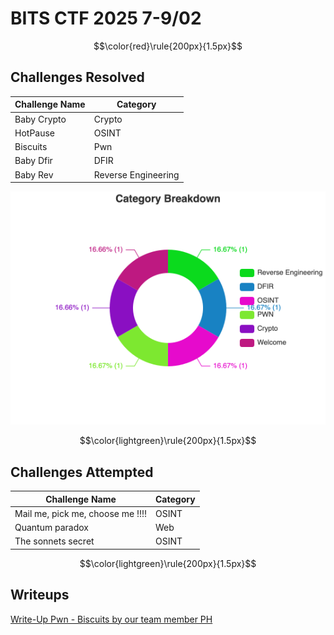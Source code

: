 # BITS CTF 2025 7-9/02

$$\color{red}\rule{200px}{1.5px}$$

## Challenges Resolved
| Challenge Name | Category |
| -------------- | -------- |
| Baby Crypto | Crypto |
| HotPause | OSINT |
| Biscuits | Pwn |
| Baby Dfir | DFIR |
| Baby Rev | Reverse Engineering |

![Category Breakdown](./BITS_Category_Breakdown.png)

$$\color{lightgreen}\rule{200px}{1.5px}$$

## Challenges Attempted
| Challenge Name | Category |
| -------------- | -------- |
| Mail me, pick me, choose me !!!!  | OSINT |
| Quantum paradox | Web |
| The sonnets secret | OSINT |

$$\color{lightgreen}\rule{200px}{1.5px}$$

## Writeups

[Write-Up Pwn - Biscuits by our team member PH](https://phs-notebook.gitbook.io/phs-ctf-struggle/bitsctf2025/pwn-biscuits)
